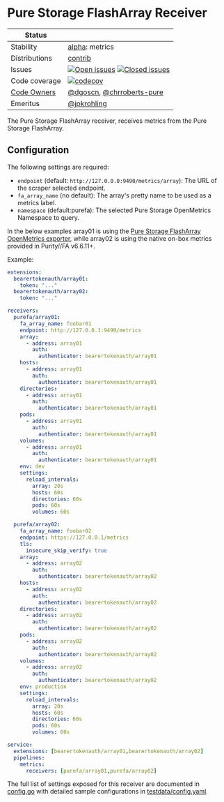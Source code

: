 # Pure Storage FlashArray Receiver

<!-- status autogenerated section -->
| Status        |           |
| ------------- |-----------|
| Stability     | [alpha]: metrics   |
| Distributions | [contrib] |
| Issues        | [![Open issues](https://img.shields.io/github/issues-search/open-telemetry/opentelemetry-collector-contrib?query=is%3Aissue%20is%3Aopen%20label%3Areceiver%2Fpurefa%20&label=open&color=orange&logo=opentelemetry)](https://github.com/open-telemetry/opentelemetry-collector-contrib/issues?q=is%3Aopen+is%3Aissue+label%3Areceiver%2Fpurefa) [![Closed issues](https://img.shields.io/github/issues-search/open-telemetry/opentelemetry-collector-contrib?query=is%3Aissue%20is%3Aclosed%20label%3Areceiver%2Fpurefa%20&label=closed&color=blue&logo=opentelemetry)](https://github.com/open-telemetry/opentelemetry-collector-contrib/issues?q=is%3Aclosed+is%3Aissue+label%3Areceiver%2Fpurefa) |
| Code coverage | [![codecov](https://codecov.io/github/open-telemetry/opentelemetry-collector-contrib/graph/main/badge.svg?component=receiver_purefa)](https://app.codecov.io/gh/open-telemetry/opentelemetry-collector-contrib/tree/main/?components%5B0%5D=receiver_purefa&displayType=list) |
| [Code Owners](https://github.com/open-telemetry/opentelemetry-collector-contrib/blob/main/CONTRIBUTING.md#becoming-a-code-owner)    | [@dgoscn](https://www.github.com/dgoscn), [@chrroberts-pure](https://www.github.com/chrroberts-pure) |
| Emeritus      | [@jpkrohling](https://www.github.com/jpkrohling) |

[alpha]: https://github.com/open-telemetry/opentelemetry-collector/blob/main/docs/component-stability.md#alpha
[contrib]: https://github.com/open-telemetry/opentelemetry-collector-releases/tree/main/distributions/otelcol-contrib
<!-- end autogenerated section -->

The Pure Storage FlashArray receiver, receives metrics from the Pure Storage FlashArray.

## Configuration

The following settings are required:
 -  `endpoint` (default: `http://127.0.0.0:9490/metrics/array`): The URL of the scraper selected endpoint.
 -  `fa_array_name` (no default): The array's pretty name to be used as a metrics label.
 -  `namespace` (default:purefa): The selected Pure Storage OpenMetrics Namespace to query. 

In the below examples array01 is using the [Pure Storage FlashArray OpenMetrics exporter](https://github.com/PureStorage-OpenConnect/pure-fa-openmetrics-exporter), while array02 is using the native on-box metrics provided in Purity//FA v6.6.11+.

Example:

```yaml
extensions:
  bearertokenauth/array01:
    token: "..."
  bearertokenauth/array02:
    token: "..."

receivers:
  purefa/array01:
    fa_array_name: foobar01
    endpoint: http://127.0.0.1:9490/metrics
    array:
      - address: array01
        auth:
          authenticator: bearertokenauth/array01
    hosts:
      - address: array01
        auth:
          authenticator: bearertokenauth/array01
    directories:
      - address: array01
        auth:
          authenticator: bearertokenauth/array01
    pods:
      - address: array01
        auth:
          authenticator: bearertokenauth/array01
    volumes:
      - address: array01
        auth:
          authenticator: bearertokenauth/array01
    env: dev
    settings:
      reload_intervals:
        array: 20s
        hosts: 60s
        directories: 60s
        pods: 60s
        volumes: 60s

  purefa/array02:
    fa_array_name: foobar02
    endpoint: https://127.0.0.1/metrics
    tls:
      insecure_skip_verify: true
    array:
      - address: array02
        auth:
          authenticator: bearertokenauth/array02
    hosts:
      - address: array02
        auth:
          authenticator: bearertokenauth/array02
    directories:
      - address: array02
        auth:
          authenticator: bearertokenauth/array02
    pods:
      - address: array02
        auth:
          authenticator: bearertokenauth/array02
    volumes:
      - address: array02
        auth:
          authenticator: bearertokenauth/array02
    env: production
    settings:
      reload_intervals:
        array: 20s
        hosts: 60s
        directories: 60s
        pods: 60s
        volumes: 60s

service:
  extensions: [bearertokenauth/array01,bearertokenauth/array02]
  pipelines:
    metrics:
      receivers: [purefa/array01,purefa/array02]
```

The full list of settings exposed for this receiver are documented in [config.go](./config.go)
with detailed sample configurations in [testdata/config.yaml](./testdata/config.yaml).

